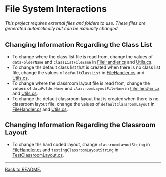 # File System Interactions

###### This project requires external files and folders to use. These files are generated automatically but can be manually changed.

## Changing Information Regarding the Class List

-   To change where the class list file is read from, change the values of `dataFolderName` and `classListFileName` in [FileHandler.cs](../Classroom-Seating-Planner/Classroom-Seating-Planner/src/FileHandler.cs) and [Utils.cs](../Classroom-Seating-Planner/Tests/Utils.cs).
-   To change the default class list that is created when there is no class list file, change the values of `defaultClassList` in [FileHandler.cs](../Classroom-Seating-Planner/Classroom-Seating-Planner/src/FileHandler.cs) and [Utils.cs](../Classroom-Seating-Planner/Tests/Utils.cs).
-   To change where the classroom layout file is read from, change the values of `dataFolderName` and `classroomLayoutFileName` in [FileHandler.cs](../Classroom-Seating-Planner/Classroom-Seating-Planner/src/FileHandler.cs) and [Utils.cs](../Classroom-Seating-Planner/Tests/Utils.cs).
-   To change the default classroom layout that is created when there is no classroom layout file, change the values of `defaultClassroomLayout` in [FileHandler.cs](../Classroom-Seating-Planner/Classroom-Seating-Planner/src/FileHandler.cs) and [Utils.cs](../Classroom-Seating-Planner/Tests/Utils.cs).

## Changing Information Regarding the Classroom Layout

-   To change the hard coded layout, change `classroomLayoutString` in [FileHandler.cs](../Classroom-Seating-Planner/Classroom-Seating-Planner/src/FileHandler.cs) and `testingClassroomLayoutString` in [TestClassroomLayout.cs](../Classroom-Seating-Planner/Tests/TestClassroomLayout.cs).

---

[Back to README.](../README.md)
